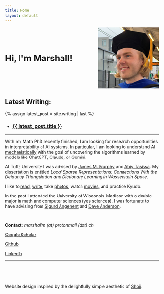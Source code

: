 ```yaml
---
title: Home
layout: default
---
```


<div style="display: flex; align-items: center; justify-content: space-between; margin-bottom: 20px;">
  <h1 style="margin: 0; font-size: 2em; flex-grow: 1;">Hi, I'm Marshall!</h1>
  <div class="framed-image">
    <img src="assets/dr_piel.jpeg" alt="Me as a fresh PhD" style="width: 200px; height: auto;">
  </div>
</div>

## Latest Writing:
{% assign latest_post = site.writing | last %}
<div class="blog">
<ul class="spaced-list">
    <li>
      <h3><a href="{{ latest_post.url }}">{{ latest_post.title }}</a></h3>
    </li>
</ul>
</div>
 

---


With my Math PhD recently finished, I am looking for research opportunities in interpretability of AI systems. In particular, I am looking to understand AI [mechanistically](https://distill.pub/2020/circuits/zoom-in/) with the goal of uncovering the algorithms learned by models like ChatGPT, Claude, or Gemini. 

At Tufts University I was advised by [James M. Murphy](https://jmurphy.math.tufts.edu/) and [Abiy Tasissa](https://abiy-tasissa.github.io/index.html). My dissertation is entitled *Local Sparse Representations: Connections With the Delaunay Triangulation and Dictionary Learning in Wasserstein Space*. 

I like to [read](bookshelf), [write](writing), take [photos](photography), watch [movies](https://letterboxd.com/mashygpig/), and practice Kyudo. 

In the past I attended the University of Wisconsin-Madison with a double major in math and computer sciences (yes science**s**). I was fortunate to have advising from [Sigurd Angenent](https://people.math.wisc.edu/~angenent/) and [Dave Anderson](https://people.math.wisc.edu/~dfanderson/). 

&nbsp;
&nbsp;

**Contact:** *marshallm (at) protonmail (dot) ch*

[Google Scholar](https://scholar.google.com/citations?user=yH_Kz7IAAAAJ&hl=en)

[Github](https://github.com/MarshMue)

[LinkedIn](https://www.linkedin.com/in/marshallmueller)

---


&nbsp;
&nbsp;

&nbsp;
&nbsp;


Website design inspired by the delightfully simple aesthetic of [Shoji](https://en.wikipedia.org/wiki/Shoji).
